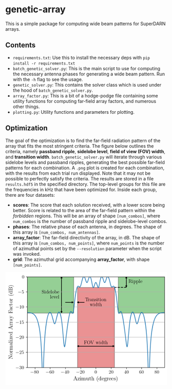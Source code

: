 # genetic-array

This is a simple package for computing wide beam patterns for SuperDARN arrays.

## Contents

* `requirements.txt`: Use this to install the necessary deps with `pip install -r requirements.txt`
* `batch_genetic_solver.py`: This is the main script to use for computing the necessary antenna phases for generating a wide beam pattern. Run with the `-h` flag to see the usage.
* `genetic_solver.py`: This contains the solver class which is used under the hood of `batch_genetic_solver.py`. 
* `array_factor.py`: This is a bit of a hodge-podge file containing some utility functions for computing far-field array factors, and numerous other things.
* `plotting.py`: Utility functions and parameters for plotting.

## Optimization

The goal of the optimization is to find the far-field radiation pattern of the array that fits the most stringent criteria.
The figure below outlines the criteria, namely **passband ripple**, **sidelobe level**, **field of view (FOV) width**, and **transition width**.
`batch_genetic_solver.py` will iterate through various sidelobe levels and passband ripples, generating the best possible
far-field patterns for each combination. A `.png` plot is created for each combination, with the results from each trial run displayed.
Note that it may not be possible to perfectly satisfy the criteria. The results are stored in a file `results.hdf5` in the specified directory. 
The top-level groups for this file are the frequencies in kHz that have been optimized for. Inside each group, there are four datasets: 

* **scores**: The score that each solution received, with a lower score being better. Score is related to the area of the far-field pattern within
the *forbidden* regions. This will be an array of shape `[num_combos]`, where `num_combos` is the number of passband ripple and sidelobe-level combos.
* **phases**: The relative phase of each antenna, in degrees. The shape of this array is `[num_combos, num_antennas]`.
* **array_factor**: The far-field directivity of the array, in dB. The shape of this array is `[num_combos, num_points]`, where `num_points` is
the number of azimuthal points set by the `--resolution` parameter when the script was invoked.
* **grid**: The azimuthal grid accompanying **array_factor**, with shape `[num_points]`.

![scoring criteria](genetic_criteria.png)

